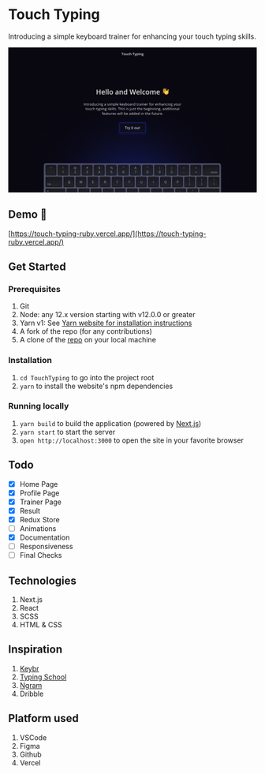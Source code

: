 # Touch Typing

Introducing a simple keyboard trainer for enhancing your touch typing skills.

![Site Preview](./src/assets/Home.png)

## Demo 🚀

[https://touch-typing-ruby.vercel.app/](https://touch-typing-ruby.vercel.app/)

## Get Started

### Prerequisites

1. Git
1. Node: any 12.x version starting with v12.0.0 or greater
1. Yarn v1: See [Yarn website for installation instructions](https://yarnpkg.com/lang/en/docs/install/)
1. A fork of the repo (for any contributions)
1. A clone of the [repo](https://github.com/paragkatoch/TouchTyping) on your local machine

### Installation

1. `cd TouchTyping` to go into the project root
2. `yarn` to install the website's npm dependencies

### Running locally

1. `yarn build` to build the application (powered by [Next.js](https://nextjs.org/))
2. `yarn start` to start the server
3. `open http://localhost:3000` to open the site in your favorite browser

## Todo

- [x] Home Page
- [x] Profile Page
- [x] Trainer Page
- [x] Result
- [x] Redux Store
- [ ] Animations
- [x] Documentation
- [ ] Responsiveness
- [ ] Final Checks

## Technologies

1. Next.js
2. React
3. SCSS
4. HTML & CSS

## Inspiration

1. [Keybr](https://keybr.com)
2. [Typing School](https://typing.school)
3. [Ngram](https://ranelpadon.github.io/ngram-type/)
4. Dribble

## Platform used

1. VSCode
2. Figma
3. Github
4. Vercel
